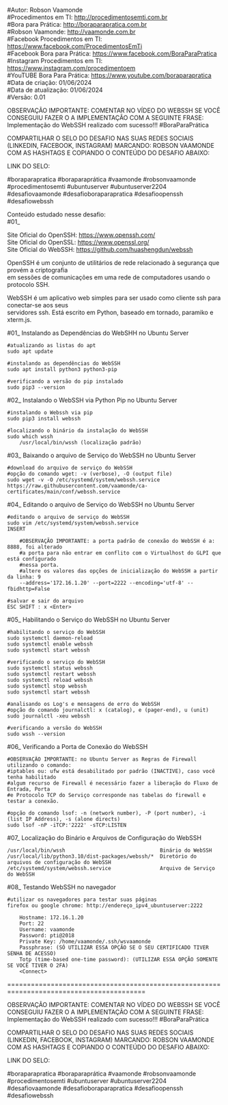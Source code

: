 #Autor: Robson Vaamonde<br>
#Procedimentos em TI: http://procedimentosemti.com.br<br>
#Bora para Prática: http://boraparapratica.com.br<br>
#Robson Vaamonde: http://vaamonde.com.br<br>
#Facebook Procedimentos em TI: https://www.facebook.com/ProcedimentosEmTi<br>
#Facebook Bora para Prática: https://www.facebook.com/BoraParaPratica<br>
#Instagram Procedimentos em TI: https://www.instagram.com/procedimentoem<br>
#YouTUBE Bora Para Prática: https://www.youtube.com/boraparapratica<br>
#Data de criação: 01/06/2024<br>
#Data de atualização: 01/06/2024<br>
#Versão: 0.01<br>

OBSERVAÇÃO IMPORTANTE: COMENTAR NO VÍDEO DO WEBSSH SE VOCÊ CONSEGUIU FAZER O A IMPLEMENTAÇÃO COM 
A SEGUINTE FRASE: Implementação do WebSSH realizado com sucesso!!! #BoraParaPrática

COMPARTILHAR O SELO DO DESAFIO NAS SUAS REDES SOCIAIS (LINKEDIN, FACEBOOK, INSTAGRAM)
MARCANDO: ROBSON VAAMONDE COM AS HASHTAGS E COPIANDO O CONTEÚDO DO DESAFIO ABAIXO: 

LINK DO SELO: 

#boraparapratica #boraparaprática #vaamonde #robsonvaamonde #procedimentosemti #ubuntuserver 
#ubuntuserver2204 #desafiovaamonde #desafioboraparapratica #desafioopenssh #desafiowebssh

Conteúdo estudado nesse desafio:<br>
#01_ 

Site Oficial do OpenSSH: https://www.openssh.com/<br>
Site Oficial do OpenSSL: https://www.openssl.org/<br>
Site Oficial do WebSSH: https://github.com/huashengdun/webssh

OpenSSH é um conjunto de utilitários de rede relacionado à segurança que provém a criptografia<br> 
em sessões de comunicações em uma rede de computadores usando o protocolo SSH.

WebSSH é um aplicativo web simples para ser usado como cliente ssh para conectar-se aos seus <br>
servidores ssh. Está escrito em Python, baseado em tornado, paramiko e xterm.js.

#01_ Instalando as Dependências do WebSHH no Ubuntu Server<br>

	#atualizando as listas do apt
	sudo apt update

	#instalando as dependências do WebSSH
	sudo apt install python3 python3-pip

	#verificando a versão do pip instalado
	sudo pip3 --version

#02_ Instalando o WebSSH via Python Pip no Ubuntu Server<br>

	#instalando o Webssh via pip
	sudo pip3 install webssh

	#localizando o binário da instalação do WebSSH
	sudo which wssh
		/usr/local/bin/wssh (localização padrão)

#03_ Baixando o arquivo de Serviço do WebSSH no Ubuntu Server<br>

	#download do arquivo de serviço do WebSSH
	#opção do comando wget: -v (verbose), -O (output file)
	sudo wget -v -O /etc/systemd/system/webssh.service https://raw.githubusercontent.com/vaamonde/ca-certificates/main/conf/webssh.service

#04_ Editando o arquivo de Serviço do WebSSH no Ubuntu Server<br>

	#editando o arquivo de serviço do WebSSH
	sudo vim /etc/systemd/system/webssh.service
	INSERT

		#OBSERVAÇÃO IMPORTANTE: a porta padrão de conexão do WebSSH é a: 8888, foi alterado
		#a porta para não entrar em conflito com o Virtualhost do GLPI que está configurado
		#nessa porta.
		#altere os valores das opções de inicialização do WebSSH a partir da linha: 9
		--address='172.16.1.20' --port=2222 --encoding='utf-8' --fbidhttp=False

	#salvar e sair do arquivo
	ESC SHIFT : x <Enter>

#05_ Habilitando o Serviço do WebSSH no Ubuntu Server<br>

	#habilitando o serviço do WebSSH
	sudo systemctl daemon-reload
	sudo systemctl enable webssh
	sudo systemctl start webssh

	#verificando o serviço do WebSSH
	sudo systemctl status webssh
	sudo systemctl restart webssh
	sudo systemctl reload webssh
	sudo systemctl stop webssh
	sudo systemctl start webssh

	#analisando os Log's e mensagens de erro do WebSSH
	#opção do comando journalctl: x (catalog), e (pager-end), u (unit)
	sudo journalctl -xeu webssh
	
	#verificando a versão do WebSSH
	sudo wssh --version

#06_ Verificando a Porta de Conexão do WebSSH<br>

	#OBSERVAÇÃO IMPORTANTE: no Ubuntu Server as Regras de Firewall utilizando o comando: 
	#iptables ou: ufw está desabilitado por padrão (INACTIVE), caso você tenha habilitado 
	#algum recurso de Firewall é necessário fazer a liberação do Fluxo de Entrada, Porta 
	#e Protocolo TCP do Serviço corresponde nas tabelas do firewall e testar a conexão.
	
	#opção do comando lsof: -n (network number), -P (port number), -i (list IP Address), -s (alone directs)
	sudo lsof -nP -iTCP:'2222' -sTCP:LISTEN

#07_ Localização do Binário e Arquivos de Configuração do WebSSH<br>

	/usr/local/bin/wssh                               Binário do WebSSH
	/usr/local/lib/python3.10/dist-packages/webssh/*  Diretório do arquivos de configuração do WebSSH
	/etc/systemd/system/webssh.service                Arquivo de Serviço do WebSSH

#08_ Testando WebSSH no navegador<br>

	#utilizar os navegadores para testar suas páginas
	firefox ou google chrome: http://endereço_ipv4_ubuntuserver:2222

		Hostname: 172.16.1.20
		Port: 22
		Username: vaamonde
		Password: pti@2018
		Private Key: /home/vaamonde/.ssh/wsvaamonde
		Passphrase: (SÓ UTILIZAR ESSA OPÇÃO SE O SEU CERTIFICADO TIVER SENHA DE ACESSO)
		Totp (time-based one-time password): (UTILIZAR ESSA OPÇÃO SOMENTE SE VOCÊ TIVER O 2FA)
		<Connect>

=========================================================================================

OBSERVAÇÃO IMPORTANTE: COMENTAR NO VÍDEO DO WEBSSH SE VOCÊ CONSEGUIU FAZER O A IMPLEMENTAÇÃO COM 
A SEGUINTE FRASE: Implementação do WebSSH realizado com sucesso!!! #BoraParaPrática

COMPARTILHAR O SELO DO DESAFIO NAS SUAS REDES SOCIAIS (LINKEDIN, FACEBOOK, INSTAGRAM)
MARCANDO: ROBSON VAAMONDE COM AS HASHTAGS E COPIANDO O CONTEÚDO DO DESAFIO ABAIXO: 

LINK DO SELO: 

#boraparapratica #boraparaprática #vaamonde #robsonvaamonde #procedimentosemti #ubuntuserver 
#ubuntuserver2204 #desafiovaamonde #desafioboraparapratica #desafioopenssh #desafiowebssh